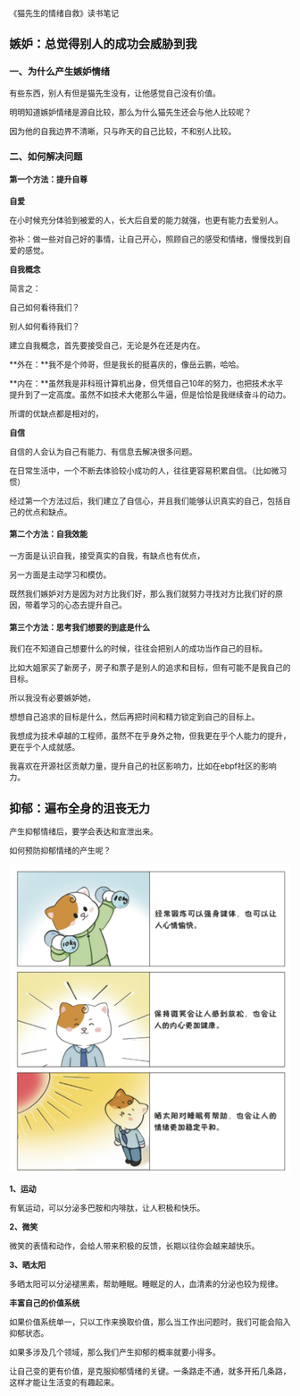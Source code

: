 《猫先生的情绪自救》读书笔记

## 嫉妒：总觉得别人的成功会威胁到我

### 一、为什么产生嫉妒情绪

有些东西，别人有但是猫先生没有，让他感觉自己没有价值。

明明知道嫉妒情绪是源自比较，那么为什么猫先生还会与他人比较呢？

因为他的自我边界不清晰，只与昨天的自己比较，不和别人比较。



### 二、如何解决问题

#### 第一个方法：提升自尊

**自爱**

在小时候充分体验到被爱的人，长大后自爱的能力就强，也更有能力去爱别人。

弥补：做一些对自己好的事情，让自己开心，照顾自己的感受和情绪，慢慢找到自爱的感觉。



**自我概念**

简言之：

自己如何看待我们？

别人如何看待我们？

建立自我概念，首先要接受自己，无论是外在还是内在。

**外在：**我不是个帅哥，但是我长的挺喜庆的，像岳云鹏，哈哈。

**内在：**虽然我是非科班计算机出身，但凭借自己10年的努力，也把技术水平提升到了一定高度。虽然不如技术大佬那么牛逼，但是恰恰是我继续奋斗的动力。

所谓的优缺点都是相对的，



**自信**

自信的人会认为自己有能力、有信息去解决很多问题。

在日常生活中，一个不断去体验较小成功的人，往往更容易积累自信。（比如微习惯）



经过第一个方法过后，我们建立了自信心，并且我们能够认识真实的自己，包括自己的优点和缺点。



#### 第二个方法：自我效能

一方面是认识自我，接受真实的自我，有缺点也有优点，

另一方面是主动学习和模仿。

既然我们嫉妒对方是因为对方比我们好，那么我们就努力寻找对方比我们好的原因，带着学习的心态去提升自己。





#### 第三个方法：思考我们想要的到底是什么

我们在不知道自己想要什么的时候，往往会把别人的成功当作自己的目标。

比如大姐家买了新房子，房子和票子是别人的追求和目标，但有可能不是我自己的目标。

所以我没有必要嫉妒她，



想想自己追求的目标是什么，然后再把时间和精力锁定到自己的目标上。

我想成为技术卓越的工程师，虽然不在乎身外之物，但我更在乎个人能力的提升，更在乎个人成就感。

我喜欢在开源社区贡献力量，提升自己的社区影响力，比如在ebpf社区的影响力。



## 抑郁：遍布全身的沮丧无力

产生抑郁情绪后，要学会表达和宣泄出来。



如何预防抑郁情绪的产生呢？

![image-20250519092716914](./picture/image-20250519092716914.png)

**1、运动**

有氧运动，可以分泌多巴胺和内啡肽，让人积极和快乐。



**2、微笑**

微笑的表情和动作，会给人带来积极的反馈，长期以往你会越来越快乐。



**3、晒太阳**

多晒太阳可以分泌褪黑素，帮助睡眠。睡眠足的人，血清素的分泌也较为规律。



**丰富自己的价值系统**

如果价值系统单一，只以工作来换取价值，那么当工作出问题时，我们可能会陷入抑郁状态。

如果多涉及几个领域，那么我们产生抑郁的概率就要小得多。



让自己变的更有价值，是克服抑郁情绪的关键。一条路走不通，就多开拓几条路，这样才能让生活变的有趣起来。
